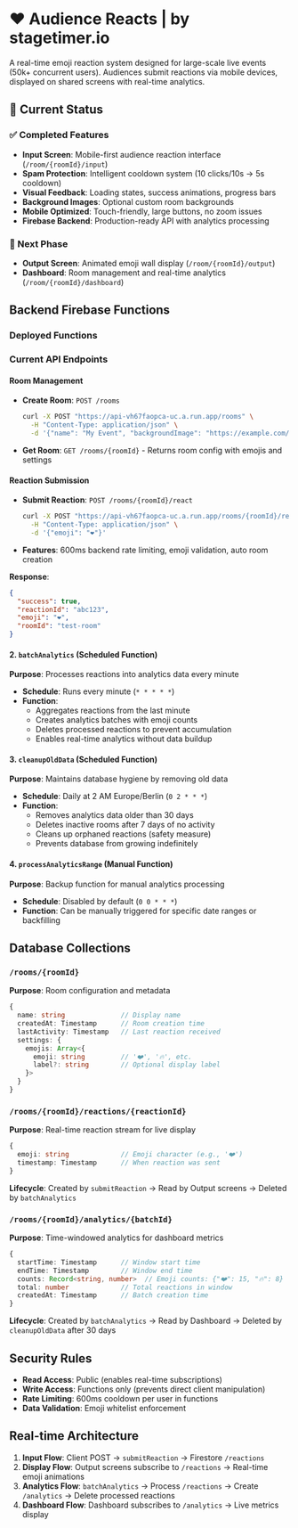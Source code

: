# ❤️ Audience Reacts | by stagetimer.io

A real-time emoji reaction system designed for large-scale live events (50k+ concurrent users). Audiences submit reactions via mobile devices, displayed on shared screens with real-time analytics.

## 🚀 Current Status

### ✅ Completed Features
- **Input Screen**: Mobile-first audience reaction interface (`/room/{roomId}/input`)
- **Spam Protection**: Intelligent cooldown system (10 clicks/10s → 5s cooldown)
- **Visual Feedback**: Loading states, success animations, progress bars
- **Background Images**: Optional custom room backgrounds
- **Mobile Optimized**: Touch-friendly, large buttons, no zoom issues
- **Firebase Backend**: Production-ready API with analytics processing

### 🔄 Next Phase
- **Output Screen**: Animated emoji wall display (`/room/{roomId}/output`)
- **Dashboard**: Room management and real-time analytics (`/room/{roomId}/dashboard`)

## Backend Firebase Functions

### Deployed Functions

### Current API Endpoints

#### Room Management
- **Create Room**: `POST /rooms`
  ```bash
  curl -X POST "https://api-vh67faopca-uc.a.run.app/rooms" \
    -H "Content-Type: application/json" \
    -d '{"name": "My Event", "backgroundImage": "https://example.com/bg.jpg"}'
  ```
- **Get Room**: `GET /rooms/{roomId}` - Returns room config with emojis and settings

#### Reaction Submission
- **Submit Reaction**: `POST /rooms/{roomId}/react`
  ```bash
  curl -X POST "https://api-vh67faopca-uc.a.run.app/rooms/{roomId}/react" \
    -H "Content-Type: application/json" \
    -d '{"emoji": "❤️"}'
  ```
- **Features**: 600ms backend rate limiting, emoji validation, auto room creation

**Response**:
```json
{
  "success": true,
  "reactionId": "abc123",
  "emoji": "❤️",
  "roomId": "test-room"
}
```

#### 2. `batchAnalytics` (Scheduled Function)
**Purpose**: Processes reactions into analytics data every minute
- **Schedule**: Runs every minute (`* * * * *`)
- **Function**:
  - Aggregates reactions from the last minute
  - Creates analytics batches with emoji counts
  - Deletes processed reactions to prevent accumulation
  - Enables real-time analytics without data buildup

#### 3. `cleanupOldData` (Scheduled Function)
**Purpose**: Maintains database hygiene by removing old data
- **Schedule**: Daily at 2 AM Europe/Berlin (`0 2 * * *`)
- **Function**:
  - Removes analytics data older than 30 days
  - Deletes inactive rooms after 7 days of no activity
  - Cleans up orphaned reactions (safety measure)
  - Prevents database from growing indefinitely

#### 4. `processAnalyticsRange` (Manual Function)
**Purpose**: Backup function for manual analytics processing
- **Schedule**: Disabled by default (`0 0 * * *`)
- **Function**: Can be manually triggered for specific date ranges or backfilling

## Database Collections

### `/rooms/{roomId}`
**Purpose**: Room configuration and metadata
```typescript
{
  name: string              // Display name
  createdAt: Timestamp      // Room creation time
  lastActivity: Timestamp   // Last reaction received
  settings: {
    emojis: Array<{
      emoji: string         // '❤️', '🔥', etc.
      label?: string        // Optional display label
    }>
  }
}
```

### `/rooms/{roomId}/reactions/{reactionId}`
**Purpose**: Real-time reaction stream for live display
```typescript
{
  emoji: string             // Emoji character (e.g., '❤️')
  timestamp: Timestamp      // When reaction was sent
}
```
**Lifecycle**: Created by `submitReaction` → Read by Output screens → Deleted by `batchAnalytics`

### `/rooms/{roomId}/analytics/{batchId}`
**Purpose**: Time-windowed analytics for dashboard metrics
```typescript
{
  startTime: Timestamp      // Window start time
  endTime: Timestamp        // Window end time
  counts: Record<string, number>  // Emoji counts: {"❤️": 15, "🔥": 8}
  total: number             // Total reactions in window
  createdAt: Timestamp      // Batch creation time
}
```
**Lifecycle**: Created by `batchAnalytics` → Read by Dashboard → Deleted by `cleanupOldData` after 30 days

## Security Rules

- **Read Access**: Public (enables real-time subscriptions)
- **Write Access**: Functions only (prevents direct client manipulation)
- **Rate Limiting**: 600ms cooldown per user in functions
- **Data Validation**: Emoji whitelist enforcement

## Real-time Architecture

1. **Input Flow**: Client POST → `submitReaction` → Firestore `/reactions`
2. **Display Flow**: Output screens subscribe to `/reactions` → Real-time emoji animations
3. **Analytics Flow**: `batchAnalytics` → Process `/reactions` → Create `/analytics` → Delete processed reactions
4. **Dashboard Flow**: Dashboard subscribes to `/analytics` → Live metrics display

